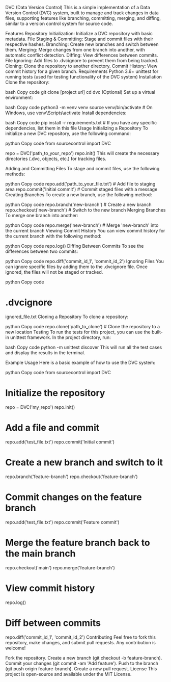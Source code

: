 DVC (Data Version Control)
This is a simple implementation of a Data Version Control (DVC) system, built to manage and track changes in data files, supporting features like branching, committing, merging, and diffing, similar to a version control system for source code.

Features
Repository Initialization: Initialize a DVC repository with basic metadata.
File Staging & Committing: Stage and commit files with their respective hashes.
Branching: Create new branches and switch between them.
Merging: Merge changes from one branch into another, with automatic conflict detection.
Diffing: View differences between commits.
File Ignoring: Add files to .dvcignore to prevent them from being tracked.
Cloning: Clone the repository to another directory.
Commit History: View commit history for a given branch.
Requirements
Python 3.6+
unittest for running tests (used for testing functionality of the DVC system)
Installation
Clone the repository:

bash
Copy code
git clone [project url]
cd dvc
(Optional) Set up a virtual environment:

bash
Copy code
python3 -m venv venv
source venv/bin/activate  # On Windows, use venv\Scripts\activate
Install dependencies:

bash
Copy code
pip install -r requirements.txt  # If you have any specific dependencies, list them in this file
Usage
Initializing a Repository
To initialize a new DVC repository, use the following command:

python
Copy code
from sourcecontrol import DVC

repo = DVC('path_to_your_repo')
repo.init()
This will create the necessary directories (.dvc, objects, etc.) for tracking files.

Adding and Committing Files
To stage and commit files, use the following methods:

python
Copy code
repo.add('path_to_your_file.txt')  # Add file to staging area
repo.commit('Initial commit')  # Commit staged files with a message
Creating Branches
To create a new branch, use the following method:

python
Copy code
repo.branch('new-branch')  # Create a new branch
repo.checkout('new-branch')  # Switch to the new branch
Merging Branches
To merge one branch into another:

python
Copy code
repo.merge('new-branch')  # Merge 'new-branch' into the current branch
Viewing Commit History
You can view commit history for the current branch with the following method:

python
Copy code
repo.log()
Diffing Between Commits
To see the differences between two commits:

python
Copy code
repo.diff('commit_id_1', 'commit_id_2')
Ignoring Files
You can ignore specific files by adding them to the .dvcignore file. Once ignored, the files will not be staged or tracked.

python
Copy code
# .dvcignore
ignored_file.txt
Cloning a Repository
To clone a repository:

python
Copy code
repo.clone('path_to_clone')  # Clone the repository to a new location
Testing
To run the tests for this project, you can use the built-in unittest framework. In the project directory, run:

bash
Copy code
python -m unittest discover
This will run all the test cases and display the results in the terminal.

Example Usage
Here is a basic example of how to use the DVC system:

python
Copy code
from sourcecontrol import DVC

# Initialize the repository
repo = DVC('my_repo')
repo.init()

# Add a file and commit
repo.add('test_file.txt')
repo.commit('Initial commit')

# Create a new branch and switch to it
repo.branch('feature-branch')
repo.checkout('feature-branch')

# Commit changes on the feature branch
repo.add('test_file.txt')
repo.commit('Feature commit')

# Merge the feature branch back to the main branch
repo.checkout('main')
repo.merge('feature-branch')

# View commit history
repo.log()

# Diff between commits
repo.diff('commit_id_1', 'commit_id_2')
Contributing
Feel free to fork this repository, make changes, and submit pull requests. Any contribution is welcome!

Fork the repository.
Create a new branch (git checkout -b feature-branch).
Commit your changes (git commit -am 'Add feature').
Push to the branch (git push origin feature-branch).
Create a new pull request.
License
This project is open-source and available under the MIT License.

